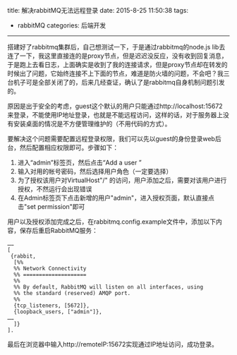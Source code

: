 title: 解决rabbitMQ无法远程登录
date: 2015-8-25 11:50:38
tags:
- rabbitMQ 
categories: 后端开发
---

搭建好了rabbitmq集群后，自己想测试一下，于是通过rabbitmq的node.js lib去连了一下，我这里直接连的是proxy节点，但是迟迟没反应，没有收到回复消息，于是跑上去看日志，上面确实是收到了我的连接请求，但是proxy节点却在转发的时候出了问题，它始终连接不上下面的节点，难道是防火墙的问题，不会吧？我三台机子可是全部关闭了的，后来几经查证，确认了是rabbitmq自身机制问题引发的。

原因是出于安全的考虑，guest这个默认的用户只能通过http://localhost:15672 来登录，不能使用IP地址登录，也就是不能远程访问，这样的话，对于服务器上没有安装桌面的情况是不方便管理维护的（不用代码的方式）。<!-- more -->

要解决这个问题需要配置远程登录权限，我们可以先以guest的身份登录web后台，然后配置相应权限即可。步骤如下：

1. 进入“admin”标签页，然后点击“Add a user ”
2. 输入对用的帐号密码，然后选择用户角色（一定要选择）
3. 为了授权该用户对VirtualHost"/" 的访问，用户添加之后，需要对该用户进行授权，不然运行会出现错误
4. 在Admin标签页下点击新增的用户"admin"，进入授权页面，默认直接点击"set permission"即可

用户以及授权添加完成之后，在rabbitmq.config.example文件中，添加以下内容，保存后重启RabbitMQ服务：

    ……
    [
     {rabbit,
      [%%
      %% Network Connectivity
      %% ====================
      %%
      %% By default, RabbitMQ will listen on all interfaces, using
      %% the standard (reserved) AMQP port.
      %%
      {tcp_listeners, [5672]},
      {loopback_users, ["admin"]},
    ……
      ]}
    ].


最后在浏览器中输入http://remoteIP:15672实现通过IP地址访问，成功登录。